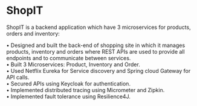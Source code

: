 # ShopIT

ShopIT is a backend application which have 3 microservices for products, orders and inventory:

• Designed and built the back-end of shopping site in which it manages products, inventory and orders where REST APIs are used to provide all endpoints and to communicate between services.<br>
• Built 3 Microservices: Product, Inventory and Order.<br>
• Used Netflix Eureka for Service discovery and Spring cloud Gateway for API calls.<br>
• Secured APIs using Keycloak for authentication.<br>
• Implemented distributed tracing using Micrometer and Zipkin.<br>
• Implemented fault tolerance using Resilience4J.